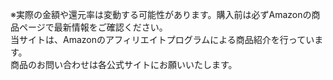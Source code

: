 ※実際の金額や還元率は変動する可能性があります。購入前は必ずAmazonの商品ページで最新情報をご確認ください。  
当サイトは、Amazonのアフィリエイトプログラムによる商品紹介を行っています。  
商品のお問い合わせは各公式サイトにお願いいたします。  
